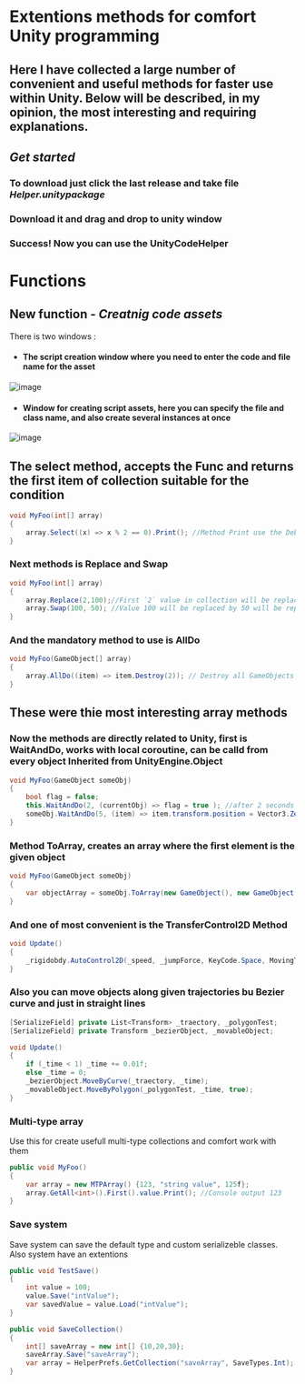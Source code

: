# Extentions methods for comfort Unity programming
## Here I have collected a large number of convenient and useful methods for faster use within Unity. Below will be described, in my opinion, the most interesting and requiring explanations.
## ***Get started***
### To download just click the last release and take file ***Helper.unitypackage***
### Download it and drag and drop to unity window
### Success! Now you can use the UnityCodeHelper

# Functions
## New function - ***Creatnig code assets***
There is two windows :

- #### The script creation window where you need to enter the code and file name for the asset
  
![image](https://github.com/Alastor606/Unity-Code-Helper/assets/114815838/0a0d0979-4c91-415f-8891-04ecb32dcf0d)

- #### Window for creating script assets, here you can specify the file and class name, and also create several instances at once

![image](https://github.com/Alastor606/Unity-Code-Helper/assets/114815838/5f3ec148-28fa-45b9-ab48-2785257b242e)


## The select method, accepts the Func<T> and returns the first item of collection suitable for the condition
```cs
void MyFoo(int[] array)
{
    array.Select((x) => x % 2 == 0).Print(); //Method Print use the Debug.Log for display value in console
}
```
### Next methods is Replace and Swap 
```cs
void MyFoo(int[] array)
{
    array.Replace(2,100);//First `2` value in collection will be replaced to `1000`
    array.Swap(100, 50); //Value 100 will be replaced by 50 will be replaced by previous position 100
}
```
### And the mandatory method to use is AllDo

```cs
void MyFoo(GameObject[] array)
{
    array.AllDo((item) => item.Destroy(2)); // Destroy all GameObjects from array in 2 seconds
}
```
## These were thie most interesting array methods
### Now the methods are directly related to Unity, first is WaitAndDo, works with local coroutine, can be calld from every object Inherited from UnityEngine.Object
```cs
void MyFoo(GameObject someObj)
{
    bool flag = false;
    this.WaitAndDo(2, (currentObj) => flag = true ); //after 2 seconds flag will become true
    someObj.WaitAndDo(5, (item) => item.transform.position = Vector3.Zero);
}
```
### Method ToArray, creates an array where the first element is the given object
```cs
void MyFoo(GameObject someObj)
{
    var objectArray = someObj.ToArray(new GameObject(), new GameObject()); // Take params for the new objects
}
```

### And one of most convenient is the TransferControl2D Method
```cs
void Update()
{
    _rigidobdy.AutoControl2D(_speed, _jumpForce, KeyCode.Space, MovingType2D.Platformer); // Must be called only in Update
}
```

### Also you can move objects along given trajectories bu Bezier curve and just in straight lines
```cs
[SerializeField] private List<Transform> _traectory, _polygonTest;
[SerializeField] private Transform _bezierObject, _movableObject;

void Update()
{
    if (_time < 1) _time += 0.01f;
    else _time = 0;
    _bezierObject.MoveByCurve(_traectory, _time);
    _movableObject.MoveByPolygon(_polygonTest, _time, true);
}
```

### Multi-type array
Use this for create usefull multi-type collections and comfort work with them
```cs
public void MyFoo()
{
    var array = new MTPArray() {123, "string value", 125f};
    array.GetAll<int>().First().value.Print(); //Console output 123
}
```

### Save system
Save system can save the default type and custom serializeble classes.
Also system have an extentions

```cs
public void TestSave()
{
    int value = 100;
    value.Save("intValue");
    var savedValue = value.Load("intValue");
}

public void SaveCollection()
{
    int[] saveArray = new int[] {10,20,30};
    saveArray.Save("saveArray");
    var array = HelperPrefs.GetCollection("saveArray", SaveTypes.Int);
}
```

